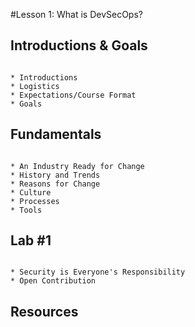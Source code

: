 #Lesson 1: What is DevSecOps?

## Introductions & Goals

```

* Introductions
* Logistics
* Expectations/Course Format
* Goals 

```

## Fundamentals

```

* An Industry Ready for Change
* History and Trends
* Reasons for Change
* Culture
* Processes
* Tools

```

## Lab #1

```

* Security is Everyone's Responsibility
* Open Contribution

```

## Resources



